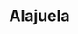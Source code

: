 ---
title: "Alajuela"
hashtag: "alajuela"
tags:
  - City
  - Cities I have visited
  - Costa Rica
---